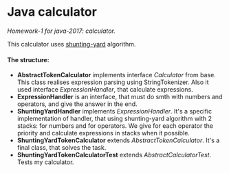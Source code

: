 # Java calculator
*Homework-1 for java-2017: calculator.*

This calculator uses [shunting-yard](https://en.wikipedia.org/wiki/Shunting-yard_algorithm) algorithm.

#### The structure:
* **AbstractTokenCalculator** implements interface *Calculator* from base.
This class realises expression parsing using StringTokenizer. Also it used interface *ExpressionHandler*, that calculate expressions.
* **ExpressionHandler** is an interface, that must do smth with numbers and operators, and give the answer in the end.
* **ShuntingYardHandler** implements *ExpressionHandler*. It's a specific implementation of handler, that using shunting-yard algorithm with 2 stacks: for numbers and for operators. We give for each operator the priority and calculate expressions in stacks when it possible.
* **ShuntingYardTokenCalculator** extends *AbstractTokenCalculator*. It's a final class, that solves the task.
* **ShuntingYardTokenCalculatorTest** extends *AbstractCalculatorTest*. Tests my calculator.
